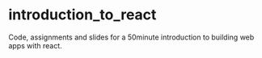 # introduction_to_react
Code, assignments and slides for a 50minute introduction to building web apps with react.
